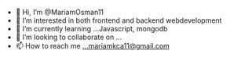 - 👋 Hi, I’m @MariamOsman11
- 👀 I’m interested in both frontend and backend webdevelopment
- 🌱 I’m currently learning ...Javascript, mongodb
- 💞️ I’m looking to collaborate on ... 
- 📫 How to reach me ...mariamkca11@gmail.com

<!---
MariamOsman11/MariamOsman11 is a ✨ special ✨ repository because its `README.md` (this file) appears on your GitHub profile.
You can click the Preview link to take a look at your changes.
--->
